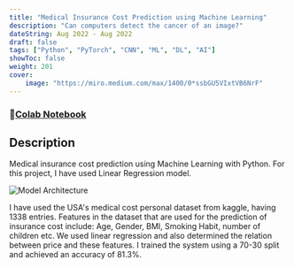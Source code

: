 ```yaml
---
title: "Medical Insurance Cost Prediction using Machine Learning"
description: "Can computers detect the cancer of an image?"
dateString: Aug 2022 - Aug 2022
draft: false
tags: ["Python", "PyTorch", "CNN", "ML", "DL", "AI"]
showToc: false
weight: 201
cover:
    image: "https://miro.medium.com/max/1400/0*ssbGU5VIxtVB6NrF"
--- 
```

### 🔗[Colab Notebook](https://colab.research.google.com/github/charanhu/Medical-Insurance-Cost-Prediction/blob/master/Medical-Insurance-Cost-Prediction.ipynb)

## Description
Medical insurance cost prediction using Machine Learning with Python. For this project, I have used Linear Regression model.

![Model Architecture](https://miro.medium.com/max/1400/0*ssbGU5VIxtVB6NrF)

I have used the USA's medical cost personal dataset from kaggle, having 1338 entries. Features in the dataset that are used for the prediction of insurance cost include: Age, Gender, BMI, Smoking Habit, number of children etc. We used linear regression and also determined the relation between price and these features. I trained the system using a 70-30 split and achieved an accuracy of 81.3%.